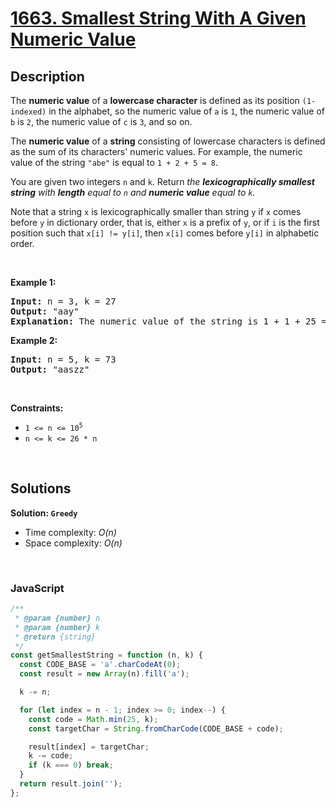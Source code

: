 # [1663. Smallest String With A Given Numeric Value](https://leetcode.com/problems/smallest-string-with-a-given-numeric-value)

## Description

<div class="xFUwe" data-track-load="description_content"><p>The <strong>numeric value</strong> of a <strong>lowercase character</strong> is defined as its position <code>(1-indexed)</code> in the alphabet, so the numeric value of <code>a</code> is <code>1</code>, the numeric value of <code>b</code> is <code>2</code>, the numeric value of <code>c</code> is <code>3</code>, and so on.</p>

<p>The <strong>numeric value</strong> of a <strong>string</strong> consisting of lowercase characters is defined as the sum of its characters' numeric values. For example, the numeric value of the string <code>"abe"</code> is equal to <code>1 + 2 + 5 = 8</code>.</p>

<p>You are given two integers <code>n</code> and <code>k</code>. Return <em>the <strong>lexicographically smallest string</strong> with <strong>length</strong> equal to <code>n</code> and <strong>numeric value</strong> equal to <code>k</code>.</em></p>

<p>Note that a string <code>x</code> is lexicographically smaller than string <code>y</code> if <code>x</code> comes before <code>y</code> in dictionary order, that is, either <code>x</code> is a prefix of <code>y</code>, or if <code>i</code> is the first position such that <code>x[i] != y[i]</code>, then <code>x[i]</code> comes before <code>y[i]</code> in alphabetic order.</p>

<p>&nbsp;</p>
<p><strong class="example">Example 1:</strong></p>

<pre><strong>Input:</strong> n = 3, k = 27
<strong>Output:</strong> "aay"
<strong>Explanation:</strong> The numeric value of the string is 1 + 1 + 25 = 27, and it is the smallest string with such a value and length equal to 3.
</pre>

<p><strong class="example">Example 2:</strong></p>

<pre><strong>Input:</strong> n = 5, k = 73
<strong>Output:</strong> "aaszz"
</pre>

<p>&nbsp;</p>
<p><strong>Constraints:</strong></p>

<ul>
	<li><code>1 &lt;= n &lt;= 10<sup>5</sup></code></li>
	<li><code>n &lt;= k &lt;= 26 * n</code></li>
</ul>
</div>

<p>&nbsp;</p>

## Solutions

**Solution: `Greedy`**

- Time complexity: <em>O(n)</em>
- Space complexity: <em>O(n)</em>

<p>&nbsp;</p>

### **JavaScript**

```js
/**
 * @param {number} n
 * @param {number} k
 * @return {string}
 */
const getSmallestString = function (n, k) {
  const CODE_BASE = 'a'.charCodeAt(0);
  const result = new Array(n).fill('a');

  k -= n;

  for (let index = n - 1; index >= 0; index--) {
    const code = Math.min(25, k);
    const targetChar = String.fromCharCode(CODE_BASE + code);

    result[index] = targetChar;
    k -= code;
    if (k === 0) break;
  }
  return result.join('');
};
```
